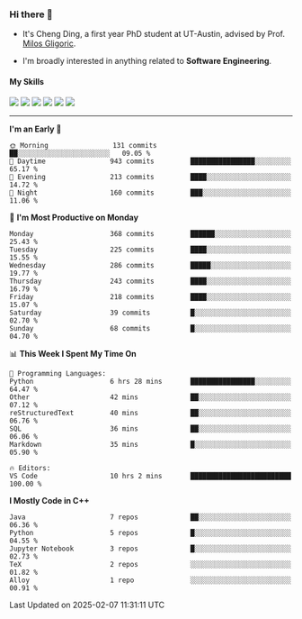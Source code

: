 ### Hi there 👋

* It's Cheng Ding, a first year PhD student at UT-Austin, advised by Prof. [Milos Gligoric](https://users.ece.utexas.edu/~gligoric/).

* I'm broadly interested in anything related to **Software Engineering**.

#### My Skills

![](https://img.shields.io/badge/C++-65318e?logo=cplusplus&logoColor=fff)
![](https://img.shields.io/badge/Python-3e74a2?logo=python&logoColor=fff)
![](https://img.shields.io/badge/C-5654a2?logo=c&logoColor=fff)
![](https://img.shields.io/badge/Go-00aaff?logo=go&logoColor=fff)
![](https://img.shields.io/badge/Docker-0088ff?logo=docker&logoColor=fff)
![](https://img.shields.io/badge/Apache-D22128?logo=apache&logoColor=fff)

---
<!--START_SECTION:waka-->
**I'm an Early 🐤** 

```text
🌞 Morning                131 commits         ██░░░░░░░░░░░░░░░░░░░░░░░   09.05 % 
🌆 Daytime                943 commits         ████████████████░░░░░░░░░   65.17 % 
🌃 Evening                213 commits         ████░░░░░░░░░░░░░░░░░░░░░   14.72 % 
🌙 Night                  160 commits         ███░░░░░░░░░░░░░░░░░░░░░░   11.06 % 
```
📅 **I'm Most Productive on Monday** 

```text
Monday                   368 commits         ██████░░░░░░░░░░░░░░░░░░░   25.43 % 
Tuesday                  225 commits         ████░░░░░░░░░░░░░░░░░░░░░   15.55 % 
Wednesday                286 commits         █████░░░░░░░░░░░░░░░░░░░░   19.77 % 
Thursday                 243 commits         ████░░░░░░░░░░░░░░░░░░░░░   16.79 % 
Friday                   218 commits         ████░░░░░░░░░░░░░░░░░░░░░   15.07 % 
Saturday                 39 commits          █░░░░░░░░░░░░░░░░░░░░░░░░   02.70 % 
Sunday                   68 commits          █░░░░░░░░░░░░░░░░░░░░░░░░   04.70 % 
```


📊 **This Week I Spent My Time On** 

```text
💬 Programming Languages: 
Python                   6 hrs 28 mins       ████████████████░░░░░░░░░   64.47 % 
Other                    42 mins             ██░░░░░░░░░░░░░░░░░░░░░░░   07.12 % 
reStructuredText         40 mins             ██░░░░░░░░░░░░░░░░░░░░░░░   06.76 % 
SQL                      36 mins             ██░░░░░░░░░░░░░░░░░░░░░░░   06.06 % 
Markdown                 35 mins             █░░░░░░░░░░░░░░░░░░░░░░░░   05.90 % 

🔥 Editors: 
VS Code                  10 hrs 2 mins       █████████████████████████   100.00 % 
```

**I Mostly Code in C++** 

```text
Java                     7 repos             ██░░░░░░░░░░░░░░░░░░░░░░░   06.36 % 
Python                   5 repos             █░░░░░░░░░░░░░░░░░░░░░░░░   04.55 % 
Jupyter Notebook         3 repos             █░░░░░░░░░░░░░░░░░░░░░░░░   02.73 % 
TeX                      2 repos             ░░░░░░░░░░░░░░░░░░░░░░░░░   01.82 % 
Alloy                    1 repo              ░░░░░░░░░░░░░░░░░░░░░░░░░   00.91 % 
```




 Last Updated on 2025-02-07 11:31:11 UTC
<!--END_SECTION:waka-->
